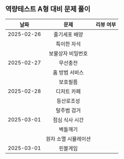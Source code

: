 ## 역량테스트 A형 대비 문제 풀이

|    날짜    |         문제         | 리뷰 여부 |
| :--------: | :------------------: | :-------: |
| 2025-02-26 |    줄기세포 배양     |           |
|            |     특이한 자석      |           |
|            |  보물상자 비밀번호   |           |
| 2025-02-27 |       무선충전       |           |
|            |    홈 방범 서비스    |           |
|            |       보호필름       |           |
| 2025-02-28 |     디저트 카페      |           |
|            |      등산로조성      |           |
|            |     탈주범 검거      |           |
| 2025-03-01 |    점심 식사 시간    |           |
|            |       벽돌깨기       |           |
|            | 원자 소멸 시뮬레이션 |           |
| 2025-03-01 |       핀볼게임       |           |
